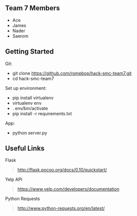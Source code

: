 Team 7 Members
--------------
* Ace
* James
* Nader
* Saerom

Getting Started
---------------
Git:

* git clone https://github.com/romebop/hack-smc-team7.git
* cd hack-smc-team7

Set up environment:

* pip install virtualenv
* virtualenv env
* . env/bin/activate
* pip install -r requirements.txt

App:

* python server.py

Useful Links
------------
Flask
> http://flask.pocoo.org/docs/0.10/quickstart/

Yelp API
> https://www.yelp.com/developers/documentation

Python Requests
> http://www.python-requests.org/en/latest/
